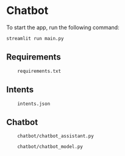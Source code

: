 # Chatbot

To start the app, run the following command:

`streamlit run main.py`

## Requirements

```
    requirements.txt
```

## Intents

```
    intents.json
```

## Chatbot

```
    chatbot/chatbot_assistant.py
```
```
    chatbot/chatbot_model.py
```
